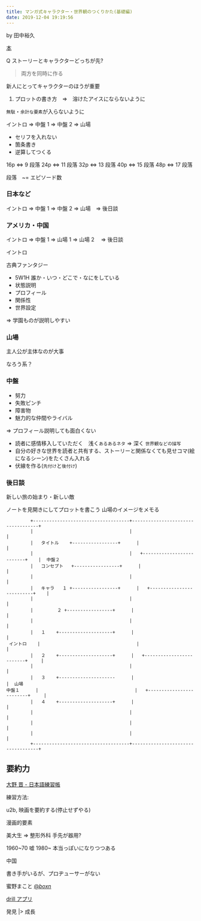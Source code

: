 ```yaml
---
title: マンガ式キャラクター・世界観のつくりかた(基礎編)
date: 2019-12-04 19:19:56
---
```


by 田中裕久

[本](https://www.amazon.co.jp/dp/4798143901/)

Q ストーリーとキャラクターどっちが先?

> 両方を同時に作る

新人にとってキャラクターのほうが重要

1. プロットの書き方　=>　溶けたアイスにならないように

`無駄`・`余計な要素`が入らないように

イントロ => 中盤 1 => 中盤 2 => 山場

- セリフを入れない
- 箇条書き
- 逆算してつくる

16p <=> 9 段落
24p <=> 11 段落
32p <=> 13 段落
40p <=> 15 段落
48p <=> 17 段落

段落　~= エピソード数

### 日本など

イントロ => 中盤 1 => 中盤 2 => 山場　=> 後日談

### アメリカ・中国

イントロ => 中盤 1 => 山場 1 => 山場 2 　=> 後日談

イントロ

古典ファンタジー

- 5W1H 誰か・いつ・どこで・なにをしている
- 状態説明
- プロフィール
- 関係性
- 世界設定

=> 学園ものが説明しやすい

### 山場

主人公が主体なのが大事

なろう系？

### 中盤

- 努力
- 失敗ピンチ
- 障害物
- 魅力的な仲間やライバル

=> プロフィール説明しても面白くない

- 読者に感情移入していただく　浅く`あるあるネタ` => 深く `世界観などの描写`
- 自分の好きな世界を読者と共有する、ストーリーと関係なくても見せコマ(絵になるシーン)をたくさん入れる
- 伏線を作る(`先付け`と`後付け`)

### 後日談

新しい旅の始まり・新しい敵

ノートを見開きにしてプロットを書こう
山場のイメージをメモる

```
         +------------------------------------+-----------------------------------+
         |                                    |                                   |
         |   タイトル    +-----------------+      |                                   |
         |                                    |   +--------------------------+    |  中盤２
         |   コンセプト   +-----------------+      |                                   |
         |                                    |                                   |
         |   キャラ   １ +-----------------+      |   +--------------------------+    |
         |                                    |                                   |
         |         ２ +-----------------+      |                                   |
         |                                    |                                   |
         |   １    +--------------------+      |                                   |
 イントロ    |                                    |                                   |
         |   ２    +--------------------+      |   +-------------------------+     |
         |                                    |                                   |
         |   ３    +---------------------      |                                   |  山場
中盤１      |                                    |   +-------------------------+     |
         |   ４    +--------------------+      |                                   |
         |                                    |                                   |
         |                                    |                                   |
         |                                    |                                   |
         +------------------------------------+-----------------------------------+

```

## 要約力

[大野 晋 - 日本語練習帳](https://www.amazon.co.jp/%E6%97%A5%E6%9C%AC%E8%AA%9E%E7%B7%B4%E7%BF%92%E5%B8%B3-%E5%B2%A9%E6%B3%A2%E6%96%B0%E6%9B%B8-%E5%A4%A7%E9%87%8E-%E6%99%8B/dp/4004305969/)

練習方法:

u2b, 映画を要約する(停止せずやる)

漫画的要素

美大生 => 整形外科 手先が器用?

1960~70 嘘
1980~ 本当っぽいになりつつある

中国

書き手がいるが、プロヂューサーがない

蜜野まこと [@_boxn_](https://twitter.com/_boxn_)

[drill アプリ](https://drill.5thfloor.co.jp/)

発見 |> 成長
